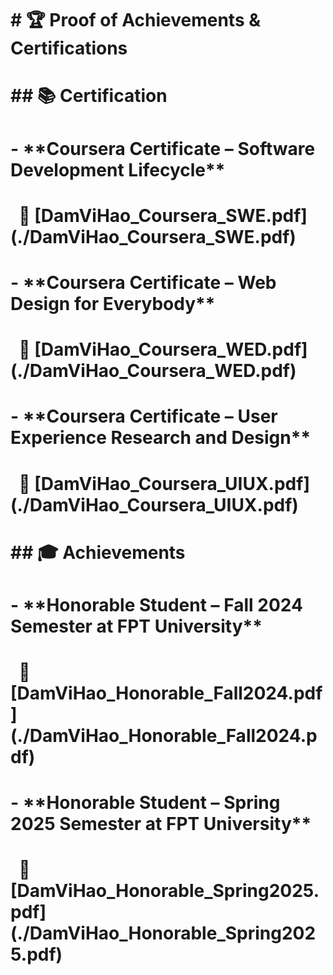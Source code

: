 # \# 🏆 Proof of Achievements \& Certifications

# 

# \## 📚 Certification

# 

# \- \*\*Coursera Certificate – Software Development Lifecycle\*\*  

# &nbsp; 📄 \[DamViHao\_Coursera\_SWE.pdf](./DamViHao\_Coursera\_SWE.pdf)

# 

# \- \*\*Coursera Certificate – Web Design for Everybody\*\*  

# &nbsp; 📄 \[DamViHao\_Coursera\_WED.pdf](./DamViHao\_Coursera\_WED.pdf)

# 

# \- \*\*Coursera Certificate – User Experience Research and Design\*\*  

# &nbsp; 📄 \[DamViHao\_Coursera\_UIUX.pdf](./DamViHao\_Coursera\_UIUX.pdf)

# 

# \## 🎓 Achievements

# 

# \- \*\*Honorable Student – Fall 2024 Semester at FPT University\*\*  

# &nbsp; 📄 \[DamViHao\_Honorable\_Fall2024.pdf](./DamViHao\_Honorable\_Fall2024.pdf)

# 

# \- \*\*Honorable Student – Spring 2025 Semester at FPT University\*\*  

# &nbsp; 📄 \[DamViHao\_Honorable\_Spring2025.pdf](./DamViHao\_Honorable\_Spring2025.pdf)

